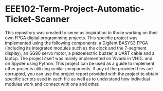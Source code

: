 # EEE102-Term-Project-Automatic-Ticket-Scanner
This repository was created to serve as inspiration to those working on their own FPGA digital programming projects. This specific project was implemented using the following components: a Digilent BASYS3 FPGA (including its integrated modules such as the clock and the 7-segment display), an SG90 servo motor, a piezoelectric buzzer, a UART cable and a laptop. The project itself was mainly implemented on Vivado in VHDL and on Spyder using Python. This project can be used as a guide to implement other projects utilizing similar components. If any of the provided files are corrupted, you can use the project report provided with the project to obtain specific scripts used in each file as well as to understand how individual modules work and connect with one and other.
